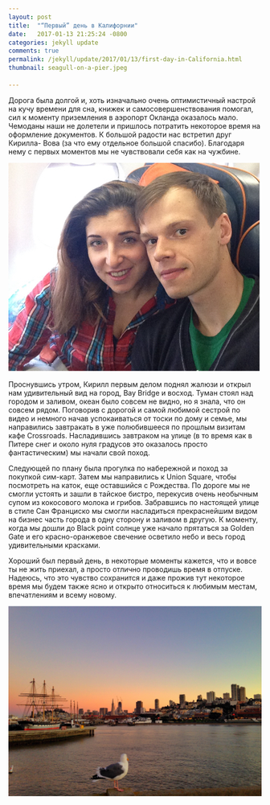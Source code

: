 ```yaml
---
layout: post
title:  "“Первый” день в Калифорнии"
date:   2017-01-13 21:25:24 -0800
categories: jekyll update
comments: true
permalink: /jekyll/update/2017/01/13/first-day-in-California.html
thumbnail: seagull-on-a-pier.jpeg

---
```


Дорога была долгой и, хоть изначально очень оптимистичный настрой на кучу времени для сна, книжек и самосовершенствования помогал, сил к моменту приземления  в аэропорт Окланда оказалось мало. Чемоданы наши не долетели и пришлось потратить некоторое время на оформление документов. К большой радости нас встретил друг Кирилла- Вова (за что ему отдельное большой спасибо). Благодаря нему с первых моментов мы не чувствовали себя как на чужбине.
<!--separate-->

!["Flight"](/assets/images/posts/stories/2017-01-13-first-day-in-California/flight2.JPG)

Проснувшись утром, Кирилл первым делом поднял жалюзи и открыл нам удивительный вид на город, Bay Bridge и восход. Туман стоял над городом и заливом, океан было совсем не видно, но я знала, что он совсем рядом.
Поговорив с дорогой и самой любимой сестрой по видео и немного начав успокаиваться от тоски по дому и семье, мы направились завтракать в уже полюбившееся по прошлым визитам кафе Crossroads. Насладившись завтраком на улице (в то время как в Питере снег и около нуля градусов это оказалось просто фантастическим) мы начали свой поход.

Следующей по плану была прогулка по набережной и поход за покупкой сим-карт. Затем мы направились к Union Square, чтобы посмотреть на каток, еще оставшийся с Рождества. По дороге мы не смогли устоять и зашли в тайское бистро, перекусив очень необычным супом из кокосового молока и грибов. Забравшись по настоящей улице в стиле Сан Франциско мы смогли насладиться прекраснейшим видом на бизнес часть города в одну сторону и заливом в другую. К моменту, когда мы дошли до Black point солнце уже начало прятаться за Golden Gate и его красно-оранжевое свечение осветило небо и весь город удивительными красками. 

Хороший был первый день, в некоторые моменты кажется, что и вовсе ты не жить приехал, а просто отлично проводишь время в отпуске. Надеюсь, что это чувство сохранится и даже прожив тут некоторое время мы будем также ясно и открыто относиться к любимым местам, впечатлениям и всему новому.

!["Pier and Seagul"](/assets/images/posts/stories/2017-01-13-first-day-in-California/seagull-on-a-pier.jpeg)

 
